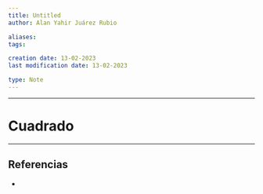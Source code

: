 ```yaml
---
title: Untitled
author: Alan Yahir Juárez Rubio

aliases:
tags:

creation date: 13-02-2023
last modification date: 13-02-2023

type: Note
---
```

---
# Cuadrado



<div style="page-break-after: always;"></div>

---
## Referencias

- 